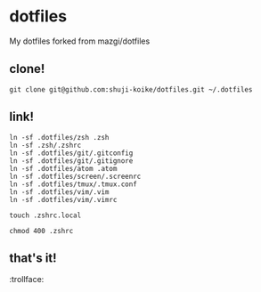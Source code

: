 # dotfiles
My dotfiles forked from mazgi/dotfiles

## clone!

```
git clone git@github.com:shuji-koike/dotfiles.git ~/.dotfiles
```

## link!

```
ln -sf .dotfiles/zsh .zsh
ln -sf .zsh/.zshrc
ln -sf .dotfiles/git/.gitconfig
ln -sf .dotfiles/git/.gitignore
ln -sf .dotfiles/atom .atom
ln -sf .dotfiles/screen/.screenrc
ln -sf .dotfiles/tmux/.tmux.conf
ln -sf .dotfiles/vim/.vim
ln -sf .dotfiles/vim/.vimrc

touch .zshrc.local

chmod 400 .zshrc
```

## that's it!

:trollface:
